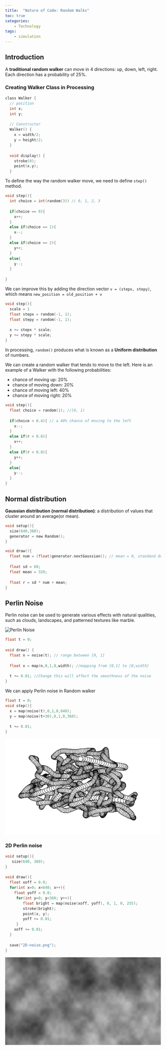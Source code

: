 ```yaml
---
title:  "Nature of Code: Random Walks"
toc: true
categories:
    - Technology
tags:
    - simulation
---
```


## Introduction
A **traditional random walker** can move in 4 directions: up, down, left, right. Each direction has a probability of 25%.
### Creating Walker Class in Processing
```c
class Walker {
  // position
  int x;
  int y;

  // Constructor
  Walker() {
    x = width/2;
    y = height/2;
  }

  void display() {
    stroke(0);
    point(x,y);
  }
```
To define the way the random walker move, we need to define `step()` method.
```c
void step(){
  int choice = int(random(3)) // 0, 1, 2, 3

  if(choice == 0){
    x++;
  }
  else if(choice == 1){
    x--;
  }
  else if(choice == 2){
    y++;
  }
  else{
    y--;
  }

}

```
We can improve this by adding the direction vector `v = (stepx, stepy)`, which means `new_position = old_position + v`
```c
void step(){
  scale = 1
  float stepx = random(-1, 1);
  float stepy = random(-1, 1);

  x += stepx * scale;
  y += stepy * scale;
}
```
In processing, `random()` produces what is known as a **Uniform distribution** of numbers. 

We can create a random walker that tends to move to the left. Here is an example of a Walker with the following probabilities:
- chance of moving up: 20%
- chance of moving down: 20%
- chance of moving left: 40%
- chance of moving right: 20%

```c
void step(){
  float choice = random(1); //[0, 1)

  if(choice < 0.4){ // a 40% chance of moving to the left
    x--;
  }
  else if(r < 0.6){
    x++;
  }
  else if(r < 0.8){
    y++;
  }
  else{
    y--;
  }
}
```

## Normal distribution
**Gaussian distribution (normal distribution)**: a distribution of values that cluster around an average(or mean).
```c
void setup(){
  size(640,360);
  generator = new Random();
}
```

```c
void draw(){
  float num = (float)generator.nextGaussian(); // mean = 0, standand deviation = 1 => [-1, 1]

  float sd = 60;
  float mean = 320;

  float r = sd * num + mean;
}
```

## Perlin Noise
Perlin noise can be used to generate various effects with natural qualities, such as clouds, landscapes, and patterned textures like marble.

![Perlin Noise][perlin_noise]

```c
float t = 0;

void draw() {
  float n = noise(t); // range between [0, 1]

  float x = map(n,0,1,0,width); //mapping from [0,1] to [0,width]

  t += 0.01; //Change this will affect the smoothness of the noise
}
```
We can apply Perlin noise in Random walker
```c
float t = 0;
void step(){
  x = map(noise(t),0,1,0,640);
  y = map(noise(t+30),0,1,0,360);

  t += 0.01;
}

```
![Random Walker with Perlin noise][perlin_noise_random_walker]

### 2D Perlin noise
```c
void setup(){
   size(640, 360);
}

void draw(){
  float xoff = 0.0;
  for(int x=0; x<640; x++){
    float yoff = 0.0;
     for(int y=0; y<360; y++){
        float bright = map(noise(xoff, yoff), 0, 1, 0, 255);
        stroke(bright);
        point(x, y);
        yoff += 0.01;
     }
    xoff += 0.01;
  }
  
  save("2D-noise.png");
}
```
![2D Perlin noise][2D-noise.png]

[perlin_noise]: http://natureofcode.com/book/imgs/intro/intro_05.png
[perlin_noise_random_walker]: /images/2018-06-04-nature-of-code-random-walks/perlin-noise-random-walker.png
[2D-noise.png]: /images/2018-06-04-nature-of-code-random-walks/2D-noise.png